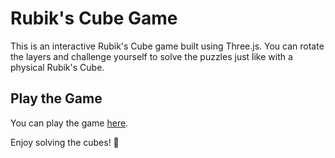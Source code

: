 # Rubik's Cube Game

This is an interactive Rubik's Cube game built using Three.js. You can rotate the layers and challenge yourself to solve the puzzles just like with a physical Rubik's Cube.

## Play the Game

You can play the game [here](https://junhong-chen.github.io/rubiks-cube/).

Enjoy solving the cubes! 🎉
